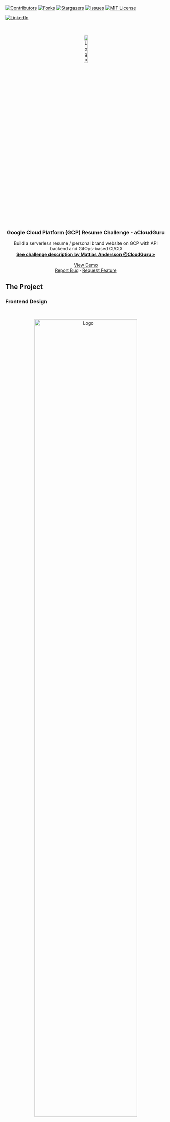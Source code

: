 [![Contributors][contributors-shield]][contributors-url]
[![Forks][forks-shield]][forks-url]
[![Stargazers][stars-shield]][stars-url]
[![Issues][issues-shield]][issues-url]
[![MIT License][license-shield]][license-url]

[![LinkedIn][linkedin-shield]][linkedin-url]



<!-- PROJECT LOGO -->
<br />
<p align="center">
  <a href="https://github.com/alfonsmr/gcp-resume-challenge-frontend">
    <img src="images/aristaequis-vertical.png" alt="Logo" width="15%" height="15%">
  </a>

  <h3 align="center">Google Cloud Platform (GCP) Resume Challenge - aCloudGuru</h3>

  <p align="center">
    Build a serverless resume / personal brand website on GCP with API backend and GitOps-based CI/CD
    <br />
    <a href="https://acloudguru.com/blog/engineering/cloudguruchallenge-your-resume-on-gcp" target="_blank"><strong>See challenge description by Mattias Andersson @CloudGuru »</strong></a>
    <br />
    <br />
    <a href="https://gcp-resume-challenge.alfonsmr.com/" target="_blank">View Demo</a>
    <br />
    <a href="https://github.com/alfonsmr/gcp-resume-challenge-frontend/issues">Report Bug</a>
    ·
    <a href="https://github.com/alfonsmr/gcp-resume-challenge-frontend/issues">Request Feature</a>
  </p>
</p>


## The Project

<!-- ABOUT THE PROJECT -->
### Frontend Design

<!-- PROJECT IMAGE -->
<br />
<p align="center">
  <a href="https://github.com/alfonsmr/gcp-resume-challenge-frontend">
    <img src="images/frontend.png" alt="Logo" width="80%" height="80%">
  </a>
</p>
<br />

### Project Diagram

<br />
<p align="center">
  <a href="https://github.com/alfonsmr/gcp-resume-challenge-frontend">
    <img src="images/diagram.png" alt="Logo" width="80%" height="80%">
  </a>
</p>
<br />

In this project we are going to build a personal brand website on GCP with an API backend and Gitops-based CI/CD. We will be able to monitor our project with Google Cloud Operations.

This project is my personal implementation of the challenge that Mattias Andersson from a Cloud Guru launched on August 2021.

Look at original [Your resume on GCP](https://acloudguru.com/blog/engineering/cloudguruchallenge-your-resume-on-gcp) challenge instrucctions before looking at this repo code to have a real challenge yourself.

This repository holds the README file for the whole project and the frontend code. 

The repository for the Backend can be found at [gcp-resume-challenge-backend](https://github.com/alfonsmr/gcp-resume-challenge-backend)

The Repository for the GitOps-based CI/CD is stored privately CSR in the backend GCP Project.

### Built With

This project uses the following GCP products and technologies:

* Compute & Containers
  * [Cloud Run](https://cloud.google.com/run)
  * [Container Registry](https://cloud.google.com/container-registry)
  * [Container Security](https://cloud.google.com/anthos/security)
* Databases
  * [Firestore](https://cloud.google.com/firestore)
* Developer Tools
  * [Cloud Build](https://cloud.google.com/cloud-build)
  * [Cloud Source Repository](https://cloud.google.com/source-repositories)
* Management Tools
  * [Cloud Shell](https://cloud.google.com/shell)
  * [Cloud Console](https://cloud.google.com/cloud-console)
* Networking
  * [Cloud Armor](https://cloud.google.com/armor)
  * [Cloud CDN](https://cloud.google.com/cdn)
  * [Cloud Domains](https://cloud.google.com/domains/docs)
  * [Cloud DNS](https://cloud.google.com/dns)
  * [Cloud Load Balancing](https://cloud.google.com/load-balancing)
* Operations
  * [Cloud Debuger](https://cloud.google.com/debugger)
  * [Cloud Logging](https://cloud.google.com/logging)
  * [Cloud Monitoring](https://cloud.google.com/monitoring)
  * [Cloud Profiler](https://cloud.google.com/profiler)
  * [Cloud Trace](https://cloud.google.com/trace)
* Security and Identity
  * [Firewalls](https://cloud.google.com/firewalls)
  * [Cloud Identity](https://cloud.google.com/identity)
* Storage
  * [Cloud Storage](https://cloud.google.com/storage)

The frontend is developed with:

* [Hugo](https://gohugo.io/)

The code repository and versioning is done with Github.

The frontend uses Google Analytics.

The GitOps code for the backend is kept in a private Google Cloud Source repositoy.

### The Author

My name is Alfons Muñoz, I'm a computer engineer from Spain, currently living in Mexico. 

I'm passionate about Cloud Technology and DevOps culture. In particular I'm interested in Google Cloud Platform (GCP) and google implementation of DevOps and SRE. I'm 3x Google Certified Professional, [Thanks a Cloud Guru! ;-)](https://learn.acloud.guru/profile/alfonsmr), and founder of [aristaequis](http://www.aristaequis.com) a Google Cloud Partner in Mexico. I'm also the Latin America Community Manager at [C2C Global](https://bit.ly/3AJLbrI), "The Independent Google Cloud Community".

Be sure to visit the [C2C Community](https://bit.ly/3AJLbrI) and drop me a message or start a new topic if you want to continue the conversation about this project or any other GCP related topic!.

You can also contact me through [Linkedin](https://www.linkedin.com/in/alfonsmr/)

## The Project

### The Frontend

The frontend is developed using [HUGO](https://gohugo.io/), Hugo is a general-purpose website framework. Hugo is a static site generator. Unlike systems that dynamically build a page with each visitor request, Hugo builds pages when you create or update your content. In technical terms, Hugo takes a source directory of files and templates and uses these as input to create a complete website.

I used [Ghostwriter](https://themes.gohugo.io/themes/ghostwriter/) a Hugo template created by [Juraj Bubniak](https://github.com/jbub) as the starting point for my website.

The website consist of main page at (https://gcp-resume-challenge.alfonsmr.com/), this is the "Personal brand" webpage and contains:
* My name and a Linkedin profile
* a link to my GCP Certifications 
* A Link to my profile at A Cloud Guru
* A visitor counter that uses the backend to store and retrieve a vistor counter.
* A subpage with a description of the challenge/project

#### The development proccess

The website is developed locally using VS Code and the changes are pushed to a github repository. We use the "hugo" command to build and see the website but we are not going to push the "public" directory into the repository. we are going to build and publish the website with Google Cloud Build from the repository.

We don't need to modify any of the Go templates because we are doing minor changes or adding content using only html, css and js.

In the main index.html page we include a JQuery Javascript that calls our backend, retrieves the counter value and displays it on the webpage. 

We also add the static content for the main page and the description of the project in a subpage of the site. 

#### Hosting the Site

We will put our final files in a Google Cloud Storage bucket, well, CloudBuild will do that, but we need to prepare the bucket.
Not all buckets can serve static files as webpages, so be sure to follow the following documentation to set up all the correct parameters.

[Hosting a static website](https://cloud.google.com/storage/docs/hosting-static-website)
[Static website examples and tips](https://cloud.google.com/storage/docs/static-website)

Name your bucket exactly as the url you are going to call later. e.g if your domain is "www.example.com" your bucket should be named "www.example.com"

#### Using your own domain

I used a domain I own, if you don't have one you can get one with Google at [Cloud Domains](https://cloud.google.com/domains).

As I have one already I just point my name servers to google and I can start using [Cloud DNS](https://cloud.google.com/dns) to manage it.

You will point your desired record name to the load balancer you are creating in later steps.

We are using a load balancer to get HTTPS over our bucket files.

You can later add here easy to manage names for acces the backend, like api.mydomain.com

#### Using HTTPS

We are setting up a load balancer, which final destination will be our bucket.

Follow the following document to set up the load balancer and the bucket backend.

* [Setting up a load balancer with backend buckets](https://cloud.google.com/load-balancing/docs/https/ext-load-balancer-backend-buckets)

#### Using Cloud CDN

To server content closer to the user requesting it and have a cache we will use [Cloud CDN](https://cloud.google.com/cdn/docs/overview)

To enable Cloud CDN for our HTTPS Load Balancer see the following documentation:

* [Setting up Cloud CDN with a backend bucket](https://cloud.google.com/cdn/docs/setting-up-cdn-with-bucket)

#### The CI/CD process

Now that we have everything in place we will setup a CloudBuild action that builds and publishes our site everytinme we change our webpage and push the changes to Github. CloudBuild will be also repsonsible to invalidate the CDN cache every time it runs so we can be sure users are getting our most recent changes.

Cloudbuild will:

* Download Hugo executable and build our website from our Github files
* Copy the built website into the GCS Bucket
* Invalidate the CDN cache

You can follow this documentation to see how Cloubuild works:

* [Overview of Cloud Build](https://cloud.google.com/build/docs/overview)

You can see the cloudbuild.yaml file in this repository to see exactly which steps cloudbuild is doing and how.

### The Backend

The backend is written in Python using the Flask framework. The backend is responsible for:
* Update and retrieve the counter in Firestore every time it is called

#### The Cloud Run API

Our backend consist of a python program that uses the flask framework. It is stored as a container in Cloud Run.

When the fronend runs it makes a query to the Cloud Run python programm that retrieves the data from Firestore and pass it back to the frontend to display.

Google Cloud Run documentation for deploying a Python service:
[Build and deploy a Python service](https://cloud.google.com/run/docs/quickstarts/build-and-deploy/python)

#### The Firestore Database

I used firestore to keep track of the counter. Through [Firebase Console](https://firebase.google.com/) I created a Colection with a single document with a field on it. It stores the number of visits.
Using the firebase console you will need to download the firebase API key that will be used by the flask API to access and write to Firebase database.

More info on using Firestore with Flask:
* [Building a Flask(Python) CRUD API with Cloud Firestore(Firebase) and Deploying on Cloud Run](https://medium.com/google-cloud/building-a-flask-python-crud-api-with-cloud-firestore-firebase-and-deploying-on-cloud-run-29a10c502877)

#### Store the code in Github

The code from the python programm is stored in Github. It is Cloud Build the responsible to build the container, using the Dockerfile.

#### Using Cloud Source Repositories (CSR)

The app will use a GitOps-Style Iac (see more about GitOps in next section), This Iac (Infraestructure as Code) holds very sensitive information and does not have any advantage to store it in GitHub so we use the equivalent Cloud Source Repositories (CSR) to store the templates. 

#### The GitOps Implementation

I am using GitOps-style Iac. When I push a change to the app repository (this is the Python app), the Cloud Build pipeline runs tests, builds a container image, and pushes it to Container Registry. After pushing the image, Cloud Build updates the template used to deploy the app as a Cloud Run Container, and pushes it to the env repository. This triggers another Cloud Build pipeline that uses the template to create the Cloud Run Container, if successful, stores the template file in another branch of the env repository.

This approach provides a way to control with revision control which template and image was used exactly for the deployment, at the same time you can redeploy or rollback any version of the app just pointing at the commit that has the template you want. Using this approach you can easily:

* Distinguish between failed and successful deployments by looking at the Cloud Build history,
* Access the manifest currently used by looking at the production branch of the env repository,
* Rollback to any previous version by re-executing the corresponding Cloud Build build.

More information about GitOps-style with Cloud Build can be found at [GitOps-style continuous delivery with Cloud Build](https://cloud.google.com/kubernetes-engine/docs/tutorials/gitops-cloud-build)

#### The CI/CD process

The CI/CD process for the backend is more complicated than the one for the frontend but also much more powerful. I used 2 pipelines.

The first one or "app pipeline", it is responsible to build the artifacts or containers that we are going to use to deploy our application into Cloud Run. To do that the pipelin builds a container that is pushed to the container registry and a new template is generated with the parameters to deploy the new container to Cloud Run. This new templated is stored in Google CSR.

The second pipeline or "env pipeline" detects that new template in the Google CSR and deploys it to Cloud Run, if successful the new template gets commited to production branch.

## Roadmap

Things missing in the project due to time constraints that I would like to implement in the future

* Add unit-test code for the frontend
* Improve the unit-test code for the backend
* Add terraform Iac to be able to create the project from scratch
* Define and add an SLO for the backend
* Merge the forntend and backend into a single repo
* Use environment variables and git branches to be able to deploy to dev staging and prod environments on demmand.
* Make a step-by-step guide to implement the project

See the [open issues](https://github.com/alfonsmr/gcp-resume-challenge-frontend/issues) for a list of proposed features (and known issues).

## Contributing

Contributions are what make the open source community such an amazing place to be learn, inspire, and create. Any contributions you make are **greatly appreciated**.

1. Fork the Project
2. Create your Feature Branch (`git checkout -b feature/AmazingFeature`)
3. Commit your Changes (`git commit -m 'Add some AmazingFeature'`)
4. Push to the Branch (`git push origin feature/AmazingFeature`)
5. Open a Pull Request

## License

Distributed under the MIT License. See `LICENSE` for more information.

## Contact

Alfons Muñoz:
* [Twitter](https://twitter.com/alfons_mr)
* [Linkedin](https://www.linkedin.com/in/alfonsmr/)

[Project Frontend (this repo)](https://github.com/alfonsmr/gcp-resume-challenge-frontend)

[Project Backend](https://github.com/alfonsmr/gcp-resume-challenge-backend)

## Acknowledgements

This repo is my personal implementation of the challenge designed and presented by [Mattias Andersson](https://twitter.com/MattiasEh) at [A Cloud Guru](https://acloudguru.com/)

<!-- MARKDOWN LINKS & IMAGES -->
<!-- https://www.markdownguide.org/basic-syntax/#reference-style-links -->
[contributors-shield]: https://img.shields.io/github/contributors/alfonsmr/gcp-resume-challenge-frontend
[contributors-url]: https://github.com/alfonsmr/gcp-resume-challenge-frontend/graphs/contributors
[forks-shield]: https://img.shields.io/github/forks/alfonsmr/gcp-resume-challenge-frontend
[forks-url]: https://github.com/alfonsmr/gcp-resume-challenge-frontend/network/members
[stars-shield]: https://img.shields.io/github/stars/alfonsmr/gcp-resume-challenge-frontend
[stars-url]: https://github.com/alfonsmr/gcp-resume-challenge-frontend/stargazers
[issues-shield]: https://img.shields.io/github/issues/alfonsmr/gcp-resume-challenge-frontend
[issues-url]: https://github.com/alfonsmr/gcp-resume-challenge-frontend/issues
[license-shield]: https://img.shields.io/github/license/alfonsmr/gcp-resume-challenge-frontend
[license-url]: https://github.com/alfonsmr/gcp-resume-challenge-frontend/blob/master/LICENSE
[linkedin-shield]: https://img.shields.io/badge/-LinkedIn-black.svg?style=for-the-badge&logo=linkedin&colorB=555
[linkedin-url]: https://linkedin.com/in/alfonsmr
